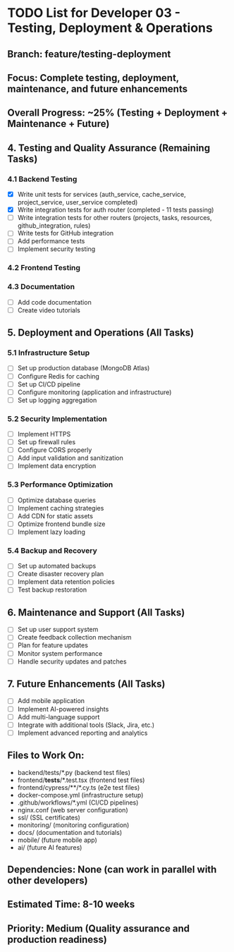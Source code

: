 # TODO List for Developer 03 - Testing, Deployment & Operations
## Branch: feature/testing-deployment
## Focus: Complete testing, deployment, maintenance, and future enhancements

## Overall Progress: ~25% (Testing + Deployment + Maintenance + Future)

## 4. Testing and Quality Assurance (Remaining Tasks)

### 4.1 Backend Testing
- [x] Write unit tests for services (auth_service, cache_service, project_service, user_service completed)
- [x] Write integration tests for auth router (completed - 11 tests passing)
- [ ] Write integration tests for other routers (projects, tasks, resources, github_integration, rules)
- [ ] Write tests for GitHub integration
- [ ] Add performance tests
- [ ] Implement security testing

### 4.2 Frontend Testing

### 4.3 Documentation
- [ ] Add code documentation
- [ ] Create video tutorials

## 5. Deployment and Operations (All Tasks)

### 5.1 Infrastructure Setup
- [ ] Set up production database (MongoDB Atlas)
- [ ] Configure Redis for caching
- [ ] Set up CI/CD pipeline
- [ ] Configure monitoring (application and infrastructure)
- [ ] Set up logging aggregation

### 5.2 Security Implementation
- [ ] Implement HTTPS
- [ ] Set up firewall rules
- [ ] Configure CORS properly
- [ ] Add input validation and sanitization
- [ ] Implement data encryption

### 5.3 Performance Optimization
- [ ] Optimize database queries
- [ ] Implement caching strategies
- [ ] Add CDN for static assets
- [ ] Optimize frontend bundle size
- [ ] Implement lazy loading

### 5.4 Backup and Recovery
- [ ] Set up automated backups
- [ ] Create disaster recovery plan
- [ ] Implement data retention policies
- [ ] Test backup restoration

## 6. Maintenance and Support (All Tasks)
- [ ] Set up user support system
- [ ] Create feedback collection mechanism
- [ ] Plan for feature updates
- [ ] Monitor system performance
- [ ] Handle security updates and patches

## 7. Future Enhancements (All Tasks)
- [ ] Add mobile application
- [ ] Implement AI-powered insights
- [ ] Add multi-language support
- [ ] Integrate with additional tools (Slack, Jira, etc.)
- [ ] Implement advanced reporting and analytics

## Files to Work On:
- backend/tests/*.py (backend test files)
- frontend/__tests__/*.test.tsx (frontend test files)
- frontend/cypress/**/*.cy.ts (e2e test files)
- docker-compose.yml (infrastructure setup)
- .github/workflows/*.yml (CI/CD pipelines)
- nginx.conf (web server configuration)
- ssl/ (SSL certificates)
- monitoring/ (monitoring configuration)
- docs/ (documentation and tutorials)
- mobile/ (future mobile app)
- ai/ (future AI features)

## Dependencies: None (can work in parallel with other developers)
## Estimated Time: 8-10 weeks
## Priority: Medium (Quality assurance and production readiness)
